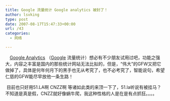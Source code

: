```yaml
---
title: Google 流量统计 Google analytics 被封了！
author: lsvking
type: post
date: 2007-08-17T15:47:33+00:00
url: /43
categories:
  - 网络

---
```

　<a target="_blank" href="http://www.google.com/analytics/zh-CN">Google Analytics</a> （[Google][1] 流量统计）想必有不少朋友试用过吧，功能之强大，内容之丰富是国内的那些统计网站无法比拟的，但是，“伟大”的GFW又把它做掉了，具体是何年何月下的黑手也无从考究了，也不必考究了，智能说句，希望仁慈的GFW能尽早放他一条生路！

 目前也只好用51.LA啊 CNZZ啊 等诸如此类的来顶一下了，51.la听说有被挂马？不知道是真是假，CNZZ就好像蜗牛爬，我这种性格的人是在是有点抓狂。。。。

 [1]: http://www.lsyhz.cn/category/web/google/